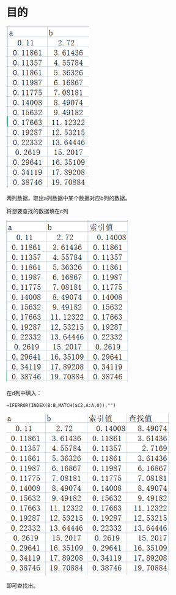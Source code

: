 # 目的

![image-20230412160537607](vlookup查找.assets/image-20230412160537607.png)

两列数据，取出a列数据中某个数据对应b列的数据。

将想要查找的数据填在c列

![image-20230412160703821](vlookup查找.assets/image-20230412160703821.png)

在d列中填入：

```
=IFERROR(INDEX(B:B,MATCH($C2,A:A,0)),"")
```

![image-20230412160732904](vlookup查找.assets/image-20230412160732904.png)

即可查找出。

